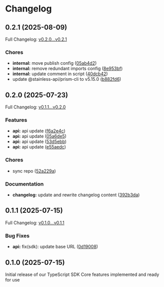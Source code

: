# Changelog

## 0.2.1 (2025-08-09)

Full Changelog: [v0.2.0...v0.2.1](https://github.com/nuntly/nuntly-sdk-typescript/compare/v0.2.0...v0.2.1)

### Chores

* **internal:** move publish config ([05ab4d2](https://github.com/nuntly/nuntly-sdk-typescript/commit/05ab4d216f451bcc375cc5335866c42c894b8b21))
* **internal:** remove redundant imports config ([8e953bf](https://github.com/nuntly/nuntly-sdk-typescript/commit/8e953bf0745b6360579d9f89447dcf297099b3bd))
* **internal:** update comment in script ([40dcb42](https://github.com/nuntly/nuntly-sdk-typescript/commit/40dcb42fd30f1aa634a534a17ebdf7fd530e5b78))
* update @stainless-api/prism-cli to v5.15.0 ([b882fd6](https://github.com/nuntly/nuntly-sdk-typescript/commit/b882fd62eed107ee58ecee03ede61fa45e4113c7))

## 0.2.0 (2025-07-23)

Full Changelog: [v0.1.1...v0.2.0](https://github.com/nuntly/nuntly-sdk-typescript/compare/v0.1.1...v0.2.0)

### Features

* **api:** api update ([f6a2e4c](https://github.com/nuntly/nuntly-sdk-typescript/commit/f6a2e4cb1494d3d371aee79c493cf677841e03e5))
* **api:** api update ([05a6de5](https://github.com/nuntly/nuntly-sdk-typescript/commit/05a6de52f01bb2a024726d9de6f6e0e890827ae2))
* **api:** api update ([53d5ebb](https://github.com/nuntly/nuntly-sdk-typescript/commit/53d5ebbf66639ba151f232bbb817f2d1a7ceb466))
* **api:** api update ([e55aedc](https://github.com/nuntly/nuntly-sdk-typescript/commit/e55aedcc2f03995f24bc9b8f4f6ac89014d24d82))


### Chores

* sync repo ([52a229a](https://github.com/nuntly/nuntly-sdk-typescript/commit/52a229a3899fe47a5b3b6cd13dfb3e8cf1bcaff2))


### Documentation

* **changelog:** update and rewrite changelog content ([392b3da](https://github.com/nuntly/nuntly-sdk-typescript/commit/392b3daf2bb747eebfa2040f048fa61836317c29))

## 0.1.1 (2025-07-15)

Full Changelog: [v0.1.0...v0.1.1](https://github.com/nuntly/nuntly-sdk-typescript/compare/v0.1.0...v0.1.1)

### Bug Fixes

* **api:** fix(sdk): update base URL ([0d19008](https://github.com/nuntly/nuntly-sdk-typescript/commit/0d190085f8d06bc9affc901257b6379412630bf2))

## 0.1.0 (2025-07-15)

Initial release of our TypeScript SDK
Core features implemented and ready for use
